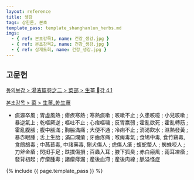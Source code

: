 ```yaml
---
layout: reference
title: 생강
tags: 상한론, 본초
template_pass: template_shanghanlun_herbs.md
imgs:
  - { ref: 본초강목1, name: 건강_생강.jpg }
  - { ref: 본초강목2, name: 건강_생강.jpg }
  - { ref: 삼재도회, name: 건강_생강.jpg }
---
```





## 고문헌

[동의보감 > 湯液篇卷之二 > 菜部 >  生薑 강 4.1](https://mediclassics.kr/books/8/volume/21#content_818)

[본초강목 > 菜 > 生薑_乾生薑]()

* 痰澼卒風 ; 胃虛風熱 ; 瘧疾寒熱 ; 寒熱痰嗽 ; 咳嗽不止 ; 久患咳噫 ; 小兒咳嗽 ; 暴逆氣上 ; 乾嘔厥逆 ; 嘔吐不止 ; 心痞嘔噦 ; 反胃羸弱 ; 霍亂欲死 ; 霍亂轉筋 ; 霍亂腹脹 ; 腹中脹滿 ; 胸脇滿痛 ; 大便不通 ; 冷痢不止 ; 消渴飮水 ; 濕熱發黃 ; 暴赤眼腫 ; 舌上生胎 ; 滿口爛瘡 ; 牙齒疼痛 ; 喉痺毒氣 ; 食鳩中毒, 食竹鷄毒, 食鷓鴣毒 ; 中萵苣毒, 中諸藥毒, 猘犬傷人 ; 虎傷人瘡 ; 蝮蛇螫人 ; 蜘蛛咬人 ; 刀斧金瘡 ; 閃抝手足 ; 跌撲傷損 ; 百蟲入耳 ; 腋下狐臭 ; 赤白瘢風 ; 兩耳凍瘡 ; 發背初起 ; 疔瘡腫毒 ; 諸瘡痔漏 ; 産後血滯 ; 産後肉線 ; 脈溢怪症

{% include {{ page.template_pass }} %}
